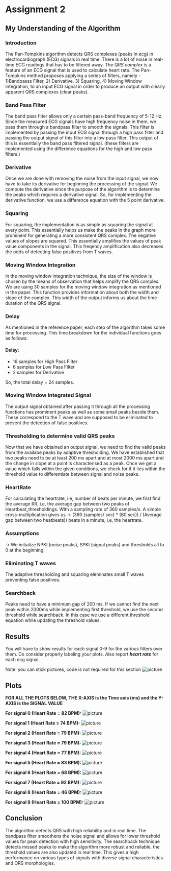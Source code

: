 # Assignment 2

## My Understanding of the Algorithm

### Introduction
The Pan-Tompkins algorithm detects QRS complexes (peaks in ecg) in electrocardiograph (ECG) signals in real time. There is a lot of noise in real-time ECG readings that has to be filtered away. The *QRS complex* is a feature of an ECG signal that is used to calculate heart rate. The Pan-Tompkins method proposes applying a series of filters, namely - 1)Bandpasss Filter, 2) Derivative, 3) Squaring, 4) Moving Window Integration, to an input ECG signal in order to produce an output with clearly apparent QRS complexes (clear peaks).

### Band Pass Filter
The band pass filter allows only a certain pass-band frequency of 5-12 Hz. Since the measured ECG signals have high frequency noise in them, we pass them through a bandpass filter to smooth the signals. This filter is implemented by passing the input ECG signal through a high pass filter and passing the output signal of this filter into a low pass filter. This output of this is essentially the band pass filtered signal. (these filters are implemented using the difference equations for the high and low pass filters.) 

### Derivative
Once we are done with removing the noise from the input signal, we now have to take its derivative for beginning the processing of the signal. We compute the derivative since the purpose of the algorithm is to determine the peaks which requires a derivative signal. So, for implementing the derivative function, we use a difference equation with the 5 point derivative.

### Squaring
For squaring, the implementation is as simple as squaring the signal at every point.  This essentially helps us make the peaks in the graph more prominent for generating a more consistent QRS complex. The negative values of slopes are squared. This essentially amplifies the values of peak value components in the signal. This freqency amplification also decreases the odds of detecting false positives from T waves.

### Moving Window Integration
In the moving window integration technique, the size of the window is chosen by the means of observation that helps amplify the QRS complex. We are using 30 samples for the moving window integration as mentioned in the paper. This function provides information about both the width and slope of the complex. This width of the output informs us about the time duration of the QRS signal.

### Delay
As mentioned in the reference paper, each step of the algorithm takes some time for processing. This time breakdown for the individual functions goes as follows: 

#### Delay: 
* 16 samples for High Pass Filter
* 6 samples for Low Pass Filter 
* 2 samples for Derivative

So, the total delay = 24 samples.

### Moving Window Integrated Signal
The output signal obtained after passing it through all the processing functions has prominent peaks as well as some small peaks beside them. These correspond to the T wave and are supposed to be eliminated to prevent the detection of false positives.

### Thresholding to determine valid QRS peaks
Now that we have obtained an output signal, we need to find the valid peaks from the availabe peaks by adaptive thresholding. We have established that two peaks need to be at least 200 ms apart and at most 2000 ms apart and the change in slope at a point is characterised as a peak. Once we get a value which falls within the given conditions, we check for if it lies within the threshold value to differentiate between signal and noise peaks.

### HeartRate
For calculating the heartrate, i.e, number of beats per minute, we first find the average RR, i.e, the average gap between two peaks of Heartbeat_thresholdings. With a sampling rate of 360 samples/s. A simple cross-multiplication gives us -> (360 (samples/ sec) * (60 sec)) / (Average gap between two heatbeats)) beats in a minute, i.e, the heartrate.

### Assumptions
-> We initialize NPKI (noise peaks), SPKI (signal peaks) and thresholds all to 0 at the beginning.

### Eliminating T waves
The adaptive thresholding and squaring eleminates small T waves preventing false positives.

### Searchback
Peaks need to have a minimum gap of 200 ms. If we cannot find the next peak within 2000ms while implementing first threshold, we use the second threshold while searchback. In this case we use a different threshold equation while updating the threshold values.


## Results

You will have to show results for each signal 0-9 for the various filters over them. Do consider properly labeling your plots. Also report ***heart rate*** for each ecg signal.

Note: you can stick pictures, code is not required for this section
![picture](https://i.ibb.co/3C6r4qP/results-eg.png) 



## Plots

**FOR ALL THE PLOTS BELOW, THE X-AXIS is the Time axis (ms) and the Y-AXIS is the SIGNAL VALUE**

**For signal 0 (Heart Rate = 82 BPM):**
![picture](https://drive.google.com/uc?export=view&id=1fesJEMeZJ9SYjyIhwVC-cGvbSy6Ycvb2)


**For signal 1 (Heart Rate = 74 BPM):**
![picture](https://drive.google.com/uc?export=view&id=1vv3m718X84MluClyQSI2w8Wf7df3Nto6)

**For signal 2 (Heart Rate = 79 BPM):**
![picture](https://drive.google.com/uc?export=view&id=12BElJ5XciKaqnvsgoZzhEE2Fs2ed3uCL)

**For signal 3 (Heart Rate = 79 BPM):**
![picture](https://drive.google.com/uc?export=view&id=1NZdW-fl86q3TG1Nh5s_rD_03CUaZq-eq)


**For signal 4 (Heart Rate = 77 BPM):**
![picture](https://drive.google.com/uc?export=view&id=1zaizTRVNKPqeQNQbd5iRPBsrLHl5C2BP)

**For signal 5 (Heart Rate = 83 BPM):**
![picture](https://drive.google.com/uc?export=view&id=1HMrt8rfQJTPybw_aHoevzt_SbAS8rop-)

**For signal 6 (Heart Rate = 68 BPM):**
![picture](https://drive.google.com/uc?export=view&id=1wJKLi0BIKdTP8PanY3R0sTG3oGTY3LCG)

**For signal 7 (Heart Rate = 92 BPM):**
![picture](https://drive.google.com/uc?export=view&id=13ENF7lzs_qh0MtBGE1JicKJ2H4y9O6xh)

**For signal 8 (Heart Rate = 46 BPM):**
![picture](https://drive.google.com/uc?export=view&id=1a4le_grkWBWFzsWkRHftcuTGGF0J_Gku)

**For signal 9 (Heart Rate = 100 BPM):**
![picture](https://drive.google.com/uc?export=view&id=1zHNo6vh2nNVz4Gus_KcN7i7gSkUKvB6p)


## Conclusion

The algorithm detects QRS with high reliability and in real time. The bandpass filter smoothens the noise signal and allows for lower threshold values for peak detection with high sensitivity. The searchback technique detects missed peaks to make the algorithm more robust and reliable. the threshold values are also updated in real time. This gives a high performance on various types of signals with diverse signal characteristics and ORS morphologies.
